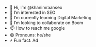 - 👋 Hi, I’m @khanimraanseo
- 👀 I’m interested in SEO 
- 🌱 I’m currently learning Digital Marketing
- 💞️ I’m looking to collaborate on Boom
- 📫 How to reach me google 
- 😄 Pronouns: he/she
- ⚡ Fun fact: Ad 

<!---
khanimraanseo/khanimraanseo is a ✨ special ✨ repository because its `README.md` (this file) appears on your GitHub profile.
You can click the Preview link to take a look at your changes.
--->
